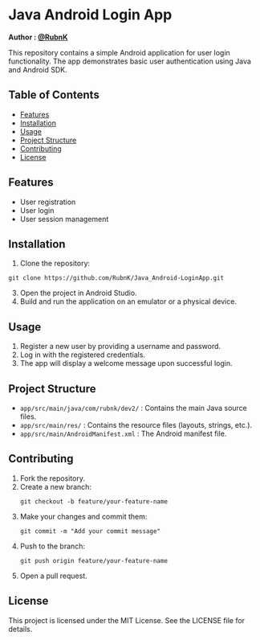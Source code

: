 # Java Android Login App

**Author : [@RubnK](https://github.com/RubnK)**

This repository contains a simple Android application for user login functionality. The app demonstrates basic user authentication using Java and Android SDK.

## Table of Contents
- [Features](#features)
- [Installation](#installation)
- [Usage](#usage)
- [Project Structure](#project-structure)
- [Contributing](#contributing)
- [License](#license)

## Features

- User registration
- User login
- User session management

## Installation

1. Clone the repository:
  ```
  git clone https://github.com/RubnK/Java_Android-LoginApp.git
  ```
3. Open the project in Android Studio.
4. Build and run the application on an emulator or a physical device.

## Usage

1. Register a new user by providing a username and password.
2. Log in with the registered credentials.
3. The app will display a welcome message upon successful login.

## Project Structure

- `app/src/main/java/com/rubnk/dev2/` : Contains the main Java source files.
- `app/src/main/res/` : Contains the resource files (layouts, strings, etc.).
- `app/src/main/AndroidManifest.xml` : The Android manifest file.

## Contributing

1. Fork the repository.
2. Create a new branch:
   ```
   git checkout -b feature/your-feature-name
   ```
3. Make your changes and commit them:
   ```
   git commit -m "Add your commit message"
   ```
4. Push to the branch:
   ```
   git push origin feature/your-feature-name
   ```
5. Open a pull request.

## License

This project is licensed under the MIT License. See the LICENSE file for details.
